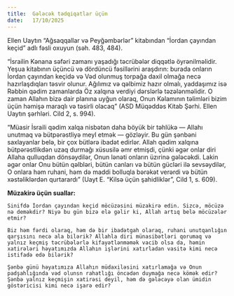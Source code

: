 ```yaml
---
title:  Gələcək tədqiqatlar üçün
date:   17/10/2025
---
```


Ellen Uaytın “Ağsaqqallar və Peyğəmbərlər” kitabından “İordan çayından keçid” adlı fəsli oxuyun (səh. 483, 484).

“İsrailin Kənana səfəri zamanı yaşadığı təcrübələr diqqətlə öyrənilməlidir. Yeşua kitabının üçüncü və dördüncü fəsillərini araşdırın: burada onların İordan çayından keçidə və Vəd olunmuş torpağa daxil olmağa necə hazırlaşdıqları təsvir olunur. Ağılımız və qəlbimiz hazır olmalı, yaddaşımız isə Rəbbin qədim zamanlarda Öz xalqına verdiyi dərslərlə təzələnməlidir. O zaman Allahın bizə dair planına uyğun olaraq, Onun Kəlamının təlimləri bizim üçün həmişə maraqlı və təsirli olacaq” (ASD Müqəddəs Kitab Şərhi. Ellen Uaytın şərhləri. Cild 2, s. 994).

“Müasir İsraili qədim xalqa nisbətən daha böyük bir təhlükə — Allahı unutmaq və bütpərəstliyə meyl etmək — gözləyir. Bu gün şənbəni saxlayanlar belə, bir çox bütlərə ibadət edirlər. Allah qədim xalqına bütpərəstlikdən uzaq durmağı xüsusilə əmr etmişdi, çünki əgər onlar diri Allaha qulluqdan dönsəydilər, Onun lənəti onların üzırinə gələcəkdi. Lakin əgər onlar Onu bütün qəlbləri, bütün canları və bütün gücləri ilə sevsəydilər, O onlara həm ruhani, həm də maddi bolluqla bərəkət verərdi və bütün xəstəliklərdən qurtarardı” (Uayt E. “Kilsə üçün şahidliklər”, Cild 1, s. 609).

**Müzakirə üçün suallar:**

`Sinifdə İordan çayından keçid möcüzəsini müzakirə edin. Sizcə, möcüzə nə deməkdir? Niyə bu gün bizə elə gəlir ki, Allah artıq belə möcüzələr etmir?`

`Biz həm fərdi olaraq, həm də bir ibadətgah olaraq, ruhani unutqanlığın qarşısını necə ala bilərik? Allahla diri münasibətləri qorumaq və yalnız keçmiş təcrübələrlə kifayətlənməmək vacib olsa da, həmin xatirələri həyatımızda Allahın işlərini xatırladan vasitə kimi necə istifadə edə bilərik?`

`Şənbə günü həyatımıza Allahın müdaxiləsini xatırlamağa və Onun padşahlığında vəd olunsn rahatlığı öncədən duymağa necə kömək edir? Şənbə yalnız keçmişin xatirəsi deyil, həm də gələcəyə olan ümidin göstəricisi kimi necə işarə edir?`